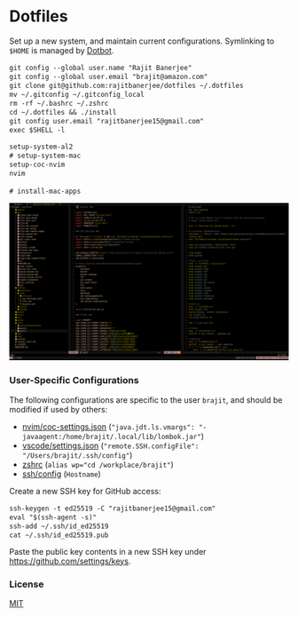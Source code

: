 # Dotfiles

Set up a new system, and maintain current configurations. Symlinking to `$HOME` is managed by [Dotbot][dotbot].

```shell
git config --global user.name "Rajit Banerjee"
git config --global user.email "brajit@amazon.com"
git clone git@github.com:rajitbanerjee/dotfiles ~/.dotfiles
mv ~/.gitconfig ~/.gitconfig_local
rm -rf ~/.bashrc ~/.zshrc
cd ~/.dotfiles && ./install
git config user.email "rajitbanerjee15@gmail.com"
exec $SHELL -l
```

```shell
setup-system-al2
# setup-system-mac
setup-coc-nvim
nvim

# install-mac-apps
```

![nvim](./assets/images/nvim.png)

### User-Specific Configurations

The following configurations are specific to the user `brajit`, and should be modified if used by others:

- [nvim/coc-settings.json](./config/nvim/coc-settings.json) (`"java.jdt.ls.vmargs": "-javaagent:/home/brajit/.local/lib/lombok.jar"`)
- [vscode/settings.json](./config/vscode/settings.json) (`"remote.SSH.configFile": "/Users/brajit/.ssh/config"`)
- [zshrc](./config/shell/zshrc) (`alias wp="cd /workplace/brajit"`)
- [ssh/config](./config/ssh/config) (`Hostname`)

Create a new SSH key for GitHub access:

```shell
ssh-keygen -t ed25519 -C "rajitbanerjee15@gmail.com"
eval "$(ssh-agent -s)"
ssh-add ~/.ssh/id_ed25519
cat ~/.ssh/id_ed25519.pub
```

Paste the public key contents in a new SSH key under https://github.com/settings/keys.

### License

[MIT][license]

[dotbot]: https://github.com/anishathalye/dotbot
[license]: LICENSE
